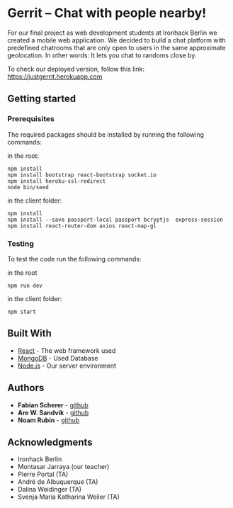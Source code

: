 # Gerrit – Chat with people nearby!

For our final project as web development students at Ironhack Berlin we created a mobile web application. We decided to build a chat platform with predefined chatrooms that are only open to users in the same approximate geolocation. In other words: It lets you chat to randoms close by.

To check our deployed version, follow this link: https://justgerrit.herokuapp.com

## Getting started

### Prerequisites

The required packages should be installed by running the following commands:

in the root:

```
npm install
npm install bootstrap react-bootstrap socket.io
npm install heroku-ssl-redirect
node bin/seed
```

in the client folder:

```
npm install
npm install --save passport-local passport bcryptjs  express-session
npm install react-router-dom axios react-map-gl
```

### Testing

To test the code run the following commands:

in the root

```
npm run dev
```

in the client folder:

```
npm start
```

## Built With

- [React](https://reactjs.org/) - The web framework used
- [MongoDB](https://www.mongodb.com/) - Used Database
- [Node.js](https://nodejs.org/en/) - Our server environment

## Authors

- **Fabian Scherer** - [github](https://github.com/fabianschu)
- **Are W. Sandvik** - [github](https://github.com/arews)
- **Noam Rubin** - [github](https://github.com/noamrubin22)

## Acknowledgments

- Ironhack Berlin
- Montasar Jarraya (our teacher)
- Pierre Portal (TA)
- André de Albuquerque (TA)
- Dalina Weidinger (TA)
- Svenja Maria Katharina Weiler (TA)
